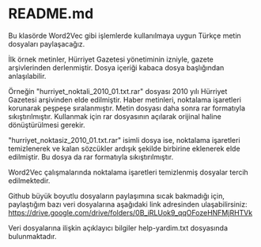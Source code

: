 
# README.md 

Bu klasörde Word2Vec gibi işlemlerde kullanılmaya uygun Türkçe metin dosyaları paylaşacağız. 

İlk örnek metinler, Hürriyet Gazetesi yönetiminin izniyle, gazete arşivlerinden derlenmiştir. Dosya içeriği kabaca dosya başlığından anlaşılabilir. 

Örneğin "hurriyet_noktali_2010_01.txt.rar" dosyası 2010 yılı Hürriyet Gazetesi arşivinden elde edilmiştir. Haber metinleri, noktalama işaretleri korunarak peşpeşe sıralanmıştır. Metin dosyası daha sonra rar formatıyla sıkıştırılmıştır. Kullanmak için rar dosyasının açılarak orijinal haline dönüştürülmesi gerekir. 

"hurriyet_noktasiz_2010_01.txt.rar" isimli dosya ise, noktalama işaretleri temizlenerek ve kalan sözcükler ardışık şekilde birbirine eklenerek elde edilmiştir. Bu dosya da rar formatıyla sıkıştırılmıştır. 

Word2Vec çalışmalarında noktalama işaretleri temizlenmiş dosyalar tercih edilmektedir.

Github büyük boyutlu dosyaların paylaşımına sıcak bakmadığı için, paylaştığım bazı veri dosyalarına aşağıdaki link adresinden ulaşabilirsiniz:
https://drive.google.com/drive/folders/0B_iRLUok9_qqOFozeHNFMjRHTVk

Veri dosyalarına ilişkin açıklayıcı bilgiler help-yardim.txt dosyasında bulunmaktadır.

